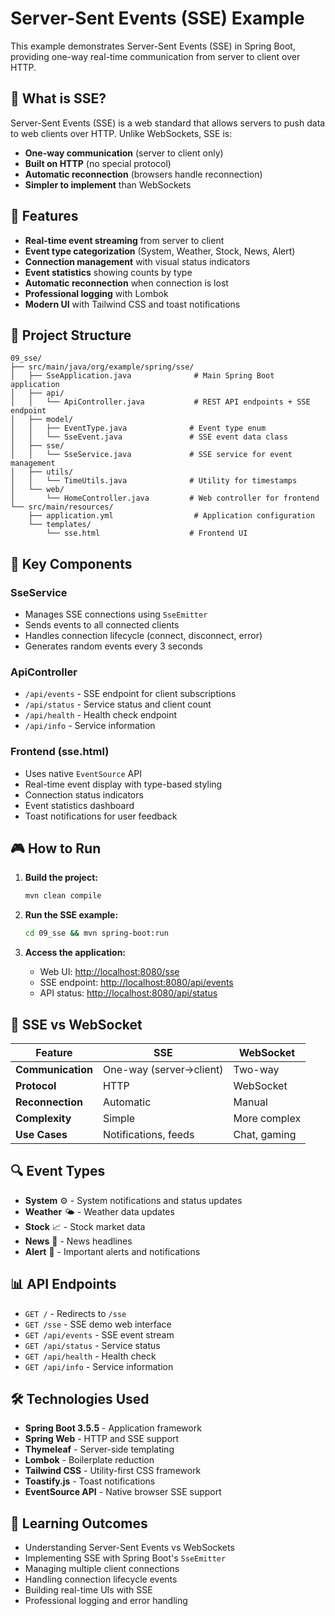 # Server-Sent Events (SSE) Example

This example demonstrates Server-Sent Events (SSE) in Spring Boot, providing one-way real-time communication from server to client over HTTP.

## 🎯 What is SSE?

Server-Sent Events (SSE) is a web standard that allows servers to push data to web clients over HTTP. Unlike WebSockets, SSE is:

- **One-way communication** (server to client only)
- **Built on HTTP** (no special protocol)
- **Automatic reconnection** (browsers handle reconnection)
- **Simpler to implement** than WebSockets

## 🚀 Features

- **Real-time event streaming** from server to client
- **Event type categorization** (System, Weather, Stock, News, Alert)
- **Connection management** with visual status indicators
- **Event statistics** showing counts by type
- **Automatic reconnection** when connection is lost
- **Professional logging** with Lombok
- **Modern UI** with Tailwind CSS and toast notifications

## 📁 Project Structure

```none
09_sse/
├── src/main/java/org/example/spring/sse/
│   ├── SseApplication.java              # Main Spring Boot application
│   ├── api/
│   │   └── ApiController.java           # REST API endpoints + SSE endpoint
│   ├── model/
│   │   ├── EventType.java              # Event type enum
│   │   └── SseEvent.java               # SSE event data class
│   ├── sse/
│   │   └── SseService.java             # SSE service for event management
│   ├── utils/
│   │   └── TimeUtils.java              # Utility for timestamps
│   └── web/
│       └── HomeController.java         # Web controller for frontend
└── src/main/resources/
    ├── application.yml                  # Application configuration
    └── templates/
        └── sse.html                    # Frontend UI
```

## 🔧 Key Components

### SseService

- Manages SSE connections using `SseEmitter`
- Sends events to all connected clients
- Handles connection lifecycle (connect, disconnect, error)
- Generates random events every 3 seconds

### ApiController

- `/api/events` - SSE endpoint for client subscriptions
- `/api/status` - Service status and client count
- `/api/health` - Health check endpoint
- `/api/info` - Service information

### Frontend (sse.html)

- Uses native `EventSource` API
- Real-time event display with type-based styling
- Connection status indicators
- Event statistics dashboard
- Toast notifications for user feedback

## 🎮 How to Run

1. **Build the project:**

   ```bash
   mvn clean compile
   ```

2. **Run the SSE example:**

   ```bash
   cd 09_sse && mvn spring-boot:run
   ```

3. **Access the application:**
   - Web UI: <http://localhost:8080/sse>
   - SSE endpoint: <http://localhost:8080/api/events>
   - API status: <http://localhost:8080/api/status>

## 📡 SSE vs WebSocket

| Feature | SSE | WebSocket |
|---------|-----|-----------|
| **Communication** | One-way (server→client) | Two-way |
| **Protocol** | HTTP | WebSocket |
| **Reconnection** | Automatic | Manual |
| **Complexity** | Simple | More complex |
| **Use Cases** | Notifications, feeds | Chat, gaming |

## 🔍 Event Types

- **System** ⚙️ - System notifications and status updates
- **Weather** 🌤️ - Weather data updates
- **Stock** 📈 - Stock market data
- **News** 📰 - News headlines
- **Alert** 🚨 - Important alerts and notifications

## 📊 API Endpoints

- `GET /` - Redirects to `/sse`
- `GET /sse` - SSE demo web interface
- `GET /api/events` - SSE event stream
- `GET /api/status` - Service status
- `GET /api/health` - Health check
- `GET /api/info` - Service information

## 🛠️ Technologies Used

- **Spring Boot 3.5.5** - Application framework
- **Spring Web** - HTTP and SSE support
- **Thymeleaf** - Server-side templating
- **Lombok** - Boilerplate reduction
- **Tailwind CSS** - Utility-first CSS framework
- **Toastify.js** - Toast notifications
- **EventSource API** - Native browser SSE support

## 🎯 Learning Outcomes

- Understanding Server-Sent Events vs WebSockets
- Implementing SSE with Spring Boot's `SseEmitter`
- Managing multiple client connections
- Handling connection lifecycle events
- Building real-time UIs with SSE
- Professional logging and error handling
